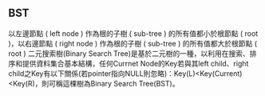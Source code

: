 ## BST
以左邊節點 ( left node ) 作為根的子樹 ( sub-tree ) 的所有值都小於根節點 ( root )，以右邊節點 ( right node ) 作為根的子樹 ( sub-tree ) 的所有值都大於根節點 ( root )
二元搜索樹(Binary Search Tree)是基於二元樹的一種，以利用在搜索、排序和提供資料集合基本結構，任何Currnet Node的Key若與其left child、right child之Key有以下關係(若pointer指向NULL則忽略)：Key(L)<Key(Current)<Key(R)，則可稱這棵樹為Binary Search Tree(BST)。
